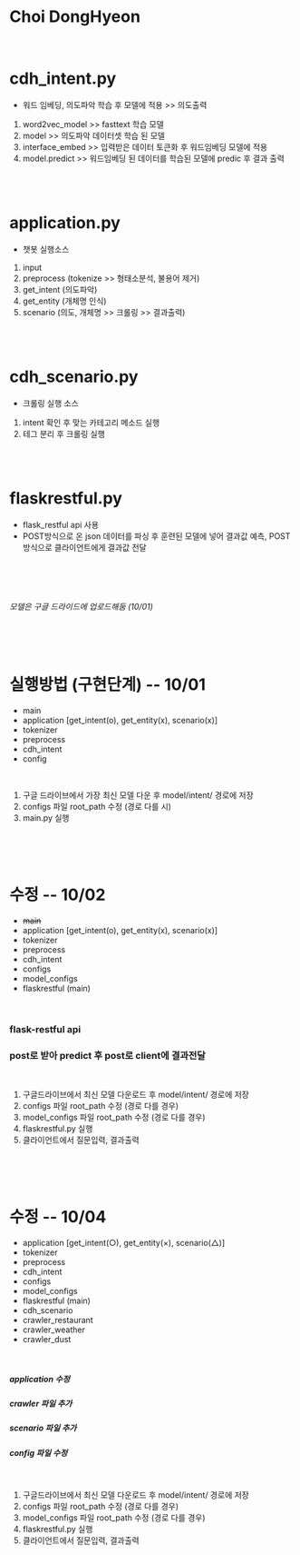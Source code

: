 ﻿# __Choi DongHyeon__
<br>

# cdh_intent.py
- 워드 임베딩, 의도파악 학습 후 모델에 적용 >> 의도출력

1. word2vec_model >> fasttext 학습 모델
2. model >> 의도파악 데이터셋 학습 된 모델
3. interface_embed >> 입력받은 데이터 토큰화 후 워드임베딩 모델에 적용
4. model.predict >> 워드임베딩 된 데이터를 학습된 모델에 predic 후 결과 출력

<br>
<br>

# application.py
- 챗봇 실행소스

1. input
2. preprocess (tokenize >> 형태소분석, 불용어 제거)
3. get_intent (의도파악)
4. get_entity (개체명 인식)
5. scenario   (의도, 개체명 >> 크롤링 >> 결과출력)

<br>
<br>

# cdh_scenario.py
- 크롤링 실행 소스

1. intent 확인 후 맞는 카테고리 메소드 실행
2. 테그 분리 후 크롤링 실행

<br>
<br>

# flaskrestful.py
- flask_restful api 사용
- POST방식으로 온 json 데이터를 파싱 후 훈련된 모델에 넣어 결과값 예측, POST 방식으로 클라이언트에게 결과값 전달

<br>
<br>
<br>


###### 모델은 구글 드라이드에 업로드해둠 (10/01)

<br>
<br>

# 실행방법 (구현단계) -- 10/01
- main
- application [get_intent(o), get_entity(x), scenario(x)]
- tokenizer
- preprocess
- cdh_intent
- config

<br>

1. 구글 드라이브에서 가장 최신 모델 다운 후 model/intent/ 경로에 저장
2. configs 파일 root_path 수정 (경로 다를 시)
3. main.py 실행

<br>
<br>
<br>

# 수정 -- 10/02
- ~~main~~
- application [get_intent(o), get_entity(x), scenario(x)]
- tokenizer
- preprocess
- cdh_intent
- configs
- model_configs
- flaskrestful (main)

<br>

### flask-restful api
### post로 받아 predict 후 post로 client에 결과전달

<br>

1. 구글드라이브에서 최신 모델 다운로드 후 model/intent/ 경로에 저장
2. configs 파일 root_path 수정 (경로 다를 경우)
3. model_configs 파일 root_path 수정 (경로 다를 경우)
4. flaskrestful.py 실행
5. 클라이언트에서 질문입력, 결과출력

<br>
<br>
<br>

# 수정 -- 10/04
- application [get_intent(○), get_entity(×), scenario(△)]
- tokenizer
- preprocess
- cdh_intent
- configs
- model_configs
- flaskrestful (main)
- cdh_scenario
- crawler_restaurant
- crawler_weather
- crawler_dust
<br>

##### application 수정
##### crawler 파일 추가
##### scenario 파일 추가
##### config 파일 수정
<br>

1. 구글드라이브에서 최신 모델 다운로드 후 model/intent/ 경로에 저장
2. configs 파일 root_path 수정 (경로 다를 경우)
3. model_configs 파일 root_path 수정 (경로 다를 경우)
4. flaskrestful.py 실행
5. 클라이언트에서 질문입력, 결과출력